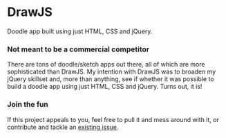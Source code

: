 # DrawJS
Doodle app built using just HTML, CSS and jQuery.

### Not meant to be a commercial competitor
There are tons of doodle/sketch apps out there, all of which are more sophisticated than DrawJS. My intention with DrawJS was to broaden my jQuery skillset and, more than anything, see if whether it was possible to build a doodle app using just HTML, CSS and jQuery. Turns out, it is!

### Join the fun
If this project appeals to you, feel free to pull it and mess around with it, or contribute and tackle an [existing issue](https://github.com/msandula12/DrawJS/issues).
